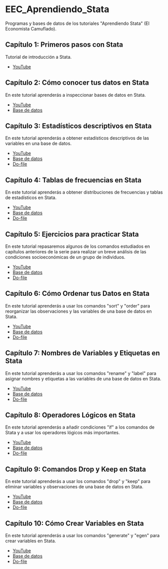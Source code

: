 # EEC_Aprendiendo_Stata
 Programas y bases de datos de los tutoriales "Aprendiendo Stata" (El Economista Camuflado).

## Capítulo 1: Primeros pasos con Stata
Tutorial de introducción a Stata.
- [YouTube](https://www.youtube.com/watch?v=9SoBYGcbocU)

## Capítulo 2: Cómo conocer tus datos en Stata
En este tutorial aprenderás a inspeccionar bases de datos en Stata.
- [YouTube](https://www.youtube.com/watch?v=KaH50JQl1jQ&t=1732s)
- [Base de datos](https://github.com/manuelmontesinos/EEC_Aprendiendo_Stata/blob/main/data1.dta)

## Capítulo 3: Estadísticos descriptivos en Stata
En este tutorial aprenderás a obtener estadísticos descriptivos de las variables en una base de datos.
- [YouTube](https://www.youtube.com/watch?v=eIHLHHd-3do)
- [Base de datos](https://github.com/manuelmontesinos/EEC_Aprendiendo_Stata/blob/main/data1.dta)
- [Do-file](https://github.com/manuelmontesinos/EEC_Aprendiendo_Stata/blob/main/dofile_c3.do)

## Capítulo 4: Tablas de frecuencias en Stata
En este tutorial aprenderás a obtener distribuciones de frecuencias y tablas de estadísticos en Stata.
- [YouTube](https://www.youtube.com/watch?v=UWWU0G3qd1I&t=459s)
- [Base de datos](https://github.com/manuelmontesinos/EEC_Aprendiendo_Stata/blob/main/data1.dta)
- [Do-file](https://github.com/manuelmontesinos/EEC_Aprendiendo_Stata/blob/main/dofile_c4.do)

## Capítulo 5: Ejercicios para practicar Stata
En este tutorial repasaremos algunos de los comandos estudiados en capítulos anteriores de la serie para realizar un breve análisis de las condiciones socioeconómicas de un grupo de individuos.
- [YouTube](https://www.youtube.com/watch?v=xcFJZVqTK1Y&t=12s)
- [Base de datos](https://github.com/manuelmontesinos/EEC_Aprendiendo_Stata/blob/main/data1.dta)
- [Do-file](https://github.com/manuelmontesinos/EEC_Aprendiendo_Stata/blob/main/dofile_c5.do)

## Capítulo 6: Cómo Ordenar tus Datos en Stata
En este tutorial aprenderás a usar los comandos "sort" y "order" para reorganizar las observaciones y las variables de una base de datos en Stata.
- [YouTube](https://youtu.be/o_q9Oas-RJg)
- [Base de datos](https://github.com/manuelmontesinos/EEC_Aprendiendo_Stata/blob/main/data1.dta)
- [Do-file](https://github.com/manuelmontesinos/EEC_Aprendiendo_Stata/blob/main/dofile_c6.do)

## Capítulo 7: Nombres de Variables y Etiquetas en Stata
En este tutorial aprenderás a usar los comandos "rename" y "label" para asignar nombres y etiquetas a las variables de una base de datos en Stata.
- [YouTube](https://youtu.be/zKbyySLmAYI)
- [Base de datos](https://github.com/manuelmontesinos/EEC_Aprendiendo_Stata/blob/main/data1.dta)
- [Do-file](https://github.com/manuelmontesinos/EEC_Aprendiendo_Stata/blob/main/dofile_c7.do)

## Capítulo 8: Operadores Lógicos en Stata
En este tutorial aprenderás a añadir condiciones "if" a los comandos de Stata y a usar los operadores lógicos más importantes.
- [YouTube](https://youtu.be/2bKWrJWEmNY)
- [Base de datos](https://github.com/manuelmontesinos/EEC_Aprendiendo_Stata/blob/main/data1.dta)
- [Do-file](https://github.com/manuelmontesinos/EEC_Aprendiendo_Stata/blob/main/dofile_c8.do)

## Capítulo 9: Comandos Drop y Keep en Stata
En este tutorial aprenderás a usar los comandos "drop" y "keep" para eliminar variables y observaciones de una base de datos en Stata.
- [YouTube](https://youtu.be/1O_dKi2qmb8)
- [Base de datos](https://github.com/manuelmontesinos/EEC_Aprendiendo_Stata/blob/main/data1.dta)
- [Do-file](https://github.com/manuelmontesinos/EEC_Aprendiendo_Stata/blob/main/dofile_c9.do)

## Capítulo 10: Cómo Crear Variables en Stata
En este tutorial aprenderás a usar los comandos "generate" y "egen" para crear variables en Stata.
- [YouTube](https://youtu.be/FdDUMq3skYI)
- [Base de datos](https://github.com/manuelmontesinos/EEC_Aprendiendo_Stata/blob/main/data1.dta)
- [Do-file](https://github.com/manuelmontesinos/EEC_Aprendiendo_Stata/blob/main/dofile_c10.do)